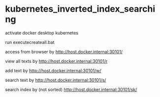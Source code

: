 # kubernetes_inverted_index_searching

activate docker desktop kubernetes

run executecreateall.bat

access from browser by http://host.docker.internal:30101/

view all texts by http://host.docker.internal:30101/r

add text by http://host.docker.internal:30101/w/<text>

search text by http://host.docker.internal:30101/s/<text>

search index by (not sorted) http://host.docker.internal:30101/sk/
